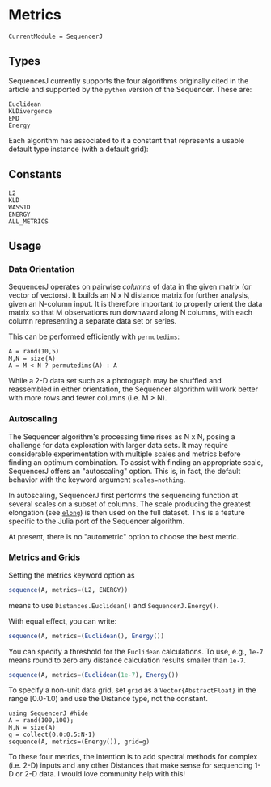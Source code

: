 # Metrics

```@meta
CurrentModule = SequencerJ
```

## Types
SequencerJ currently supports the four algorithms originally cited in the article and supported by the `python` version of the Sequencer. These are:



```@docs
Euclidean
KLDivergence
EMD
Energy
```

Each algorithm has associated to it a constant that represents a usable default type instance (with a default grid):

## Constants

```@docs
L2
KLD
WASS1D
ENERGY
ALL_METRICS
```

## Usage

### Data Orientation
SequencerJ operates on pairwise *columns* of data in the given matrix (or vector of vectors). It  builds an N x N distance matrix for further analysis, given an N-column input. It is therefore important to properly orient the data matrix so that M observations run downward along N columns, with each column representing a separate data set or series.

This can be performed efficiently with `permutedims`:
```@example
A = rand(10,5)
M,N = size(A)
A = M < N ? permutedims(A) : A
```

While a 2-D data set such as a photograph may be shuffled and reassembled in either orientation,
the Sequencer algorithm will work better with more rows and fewer columns (i.e. M > N).

### Autoscaling

The Sequencer algorithm's processing time rises as N x N, posing a challenge for data exploration with larger data sets. It may require considerable experimentation with multiple scales and metrics before finding an optimum combination. To assist with finding an appropriate scale, SequencerJ offers an "autoscaling" option. This is, in fact, the default behavior with the keyword argument `scales=nothing`.

In autoscaling, SequencerJ first performs the sequencing function at several scales on a subset of columns. The scale producing the greatest elongation (see [`elong`](@ref)) is then used on the full dataset. This is a feature specific to the Julia port of the Sequencer algorithm.

At present, there is no "autometric" option to choose the best metric.

### Metrics and Grids

Setting the metrics keyword option as
```julia
sequence(A, metrics=(L2, ENERGY))
```
means to use `Distances.Euclidean()` and `SequencerJ.Energy()`.


With equal effect, you can write:
```julia
sequence(A, metrics=(Euclidean(), Energy())
```


You can specify a threshold for the `Euclidean` calculations. To use, e.g., `1e-7` means round to zero any distance calculation results smaller than `1e-7`.
```julia
sequence(A, metrics=(Euclidean(1e-7), Energy())
```


To specify a non-unit data grid, set `grid` as a `Vector{AbstractFloat}` in the range [0.0-1.0) and use the Distance type, not the constant.
```example grid
using SequencerJ #hide
A = rand(100,100);
M,N = size(A)
g = collect(0.0:0.5:N-1)
sequence(A, metrics=(Energy()), grid=g)
```

To these four metrics, the intention is to add spectral methods for complex (i.e. 2-D) inputs and any other Distances that make sense for sequencing 1-D or 2-D data. I would love community help with this!
